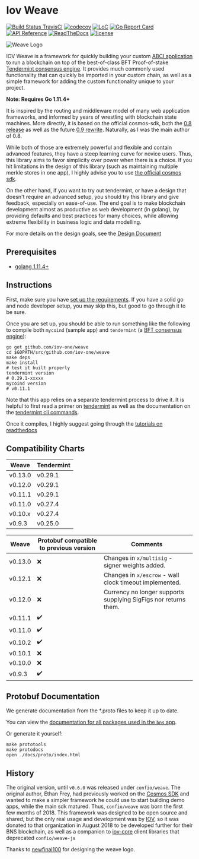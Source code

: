 # Iov Weave
[![Build Status TravisCI](https://api.travis-ci.com/iov-one/weave.svg?branch=master)](https://travis-ci.com/iov-one/weave)
[![codecov](https://codecov.io/gh/iov-one/weave/branch/master/graph/badge.svg)](https://codecov.io/gh/iov-one/weave/branch/master)
[![LoC](https://tokei.rs/b1/github/iov-one/weave)](https://github.com/iov-one/weave)
[![Go Report Card](https://goreportcard.com/badge/github.com/iov-one/weave)](https://goreportcard.com/report/github.com/iov-one/weave)
[![API Reference](https://godoc.org/github.com/iov-one/weave?status.svg
)](https://godoc.org/github.com/iov-one/weave)
[![ReadTheDocs](https://readthedocs.org/projects/weave/badge/?version=latest)](http://weave.readthedocs.io/en/latest/)
[![license](https://img.shields.io/github/license/iov-one/weave.svg)](https://github.com/iov-one/weave/blob/master/LICENSE)

![Weave Logo](./docs/_static/img/weave-logo.jpg)

IOV Weave is a framework for quickly building your custom
[ABCI application](https://github.com/tendermint/abci)
to run a blockchain on top of the best-of-class
BFT Proof-of-stake [Tendermint consensus engine](https://tendermint.com).
It provides much commonly used functionality that can
quickly be imported in your custom chain, as well as a
simple framework for adding the custom functionality unique
to your project.

**Note: Requires Go 1.11.4+**

It is inspired by the routing and middleware model of many web
application frameworks, and informed by years of wrestling with
blockchain state machines. More directly, it is based on the
official cosmos-sdk, both the
[0.8 release](https://github.com/cosmos/cosmos-sdk/tree/v0.8.0) as well as the
future [0.9 rewrite](https://github.com/cosmos/cosmos-sdk/tree/develop). Naturally, as I was the main author of 0.8.

While both of those are extremely powerful and flexible
and contain advanced features, they have a steep learning
curve for novice users. Thus, this library aims to favor
simplicity over power when there is a choice. If you hit
limitations in the design of this library (such as
maintaining multiple merkle stores in one app), I highly
advise you to use
[the official cosmos sdk](https://github.com/cosmos/cosmos-sdk).

On the other hand, if you want to try out tendermint, or have a
design that doesn't require an advanced setup, you should try
this library and give feedback, especially on ease-of-use.
The end goal is to make blockchain development almost as
productive as web development (in golang), by providing
defaults and best practices for many choices, while allowing
extreme flexibility in business logic and data modelling.

For more details on the design goals, see the
[Design Document](./docs/design.rst)

## Prerequisites

* [golang 1.11.4+](https://golang.org/doc/install)

## Instructions

First, make sure you have
[set up the requirements](https://weave.readthedocs.io/en/latest/mycoind/setup.html).
If you have a solid go and node developer setup, you may skip this,
but good to go through it to be sure.

Once you are set up, you should be able to run something
like the following to compile both `mycoind` (sample app)
and `tendermint` (a [BFT consensus engine](https://tendermint.com)):

```
go get github.com/iov-one/weave
cd $GOPATH/src/github.com/iov-one/weave
make deps
make install
# test it built properly
tendermint version
# 0.29.1-xxxxx
mycoind version
# v0.11.1
```

Note that this app relies on a separate tendermint process
to drive it. It is helpful to first read a primer on
[tendermint](https://tendermint.readthedocs.io/en/master/introduction.html)
as well as the documentation on the
[tendermint cli commands](https://tendermint.readthedocs.io/en/master/using-tendermint.html).

Once it compiles, I highly suggest going through the
[tutorials on readthedocs](https://weave.readthedocs.io/en/latest/index.html#mycoin-tutorial)

## Compatibility Charts

| Weave | Tendermint |
|--------|-----------|
|v0.13.0 | v0.29.1|
|v0.12.0 | v0.29.1|
|v0.11.1 | v0.29.1|
|v0.11.0 | v0.27.4|
|v0.10.x | v0.27.4|
|v0.9.3	| v0.25.0|

| Weave | Protobuf compatible to previous version| Comments |
|--------|--------------------|------------------|
|v0.13.0 | :x:| Changes in `x/multisig` - signer weights added. |
|v0.12.1 | :x:| Changes in `x/escrow` - wall clock timeout implemented. |
|v0.12.0 | :x:| Currency no longer supports supplying SigFigs nor returns them. |
|v0.11.1 | :heavy_check_mark:| |
|v0.11.0 | :heavy_check_mark:| |
|v0.10.2 | :heavy_check_mark:| |
|v0.10.1 | :x:| |
|v0.10.0 | :x:| |
|v0.9.3	| :heavy_check_mark:| |

## Protobuf Documentation

We generate documentation from the *.proto files to keep it up to date.

You can view the [documentation for all packages used in the `bns` app](http://htmlpreview.github.io/?https://github.com/iov-one/weave/blob/master/docs/proto/index.html).

Or generate it yourself:

```shell
make prototools
make protodocs
open ./docs/proto/index.html
```

## History

The original version, until `v0.6.0` was released under
`confio/weave`. The original author, Ethan Frey, had
previously worked on the
[Cosmos SDK](https://github.com/cosmos/cosmos-sdk)
and wanted to make a simpler framework he could use to
start building demo apps, while the main sdk matured.
Thus, `confio/weave` was born the first few months of 2018.
This framework was designed to be open source and shared,
but the only real usage and development was by
[IOV](https://github.com/iov-one), so it was donated to
that organization in August 2018 to be developed further
for their BNS blockchain, as well as a companion to
[iov-core](https://github.com/iov-one/iov-core)
client libraries that deprecated `confio/weave-js`

Thanks to [newfinal100](https://github.com/newfinal100) for designing the weave logo.
